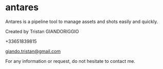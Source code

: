 # antares
Antares is a pipeline tool to manage assets and shots easily and quickly.

Created by Tristan GIANDORIGGIO

+33651839815

giando.tristan@gmail.com

For any information or request, do not hesitate to contact me.
